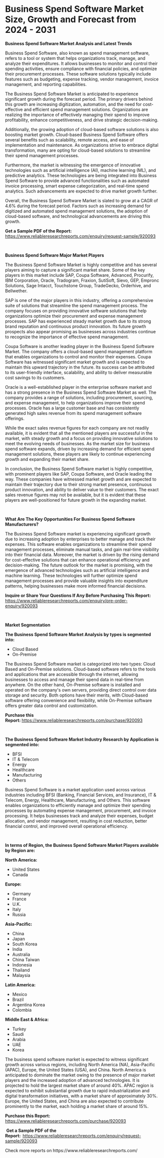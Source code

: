 <p><h1>Business Spend Software Market Size, Growth and Forecast from 2024 - 2031</h1></p><p><strong>Business Spend Software Market Analysis and Latest Trends</strong></p>
<p><p>Business Spend Software, also known as spend management software, refers to a tool or system that helps organizations track, manage, and analyze their expenditures. It allows businesses to monitor and control their spending activities, ensure compliance with financial policies, and optimize their procurement processes. These software solutions typically include features such as budgeting, expense tracking, vendor management, invoice management, and reporting capabilities.</p><p>The Business Spend Software Market is anticipated to experience significant growth during the forecast period. The primary drivers behind this growth are increasing digitization, automation, and the need for cost-effective and efficient spend management solutions. Organizations are realizing the importance of effectively managing their spend to improve profitability, enhance competitiveness, and drive strategic decision-making.</p><p>Additionally, the growing adoption of cloud-based software solutions is also boosting market growth. Cloud-based Business Spend Software offers several benefits such as scalability, remote access, and ease of implementation and maintenance. As organizations strive to embrace digital transformation, many are opting for cloud-based solutions to streamline their spend management processes.</p><p>Furthermore, the market is witnessing the emergence of innovative technologies such as artificial intelligence (AI), machine learning (ML), and predictive analytics. These technologies are being integrated into Business Spend Software to provide advanced functionalities such as automated invoice processing, smart expense categorization, and real-time spend analytics. Such advancements are expected to drive market growth further.</p><p>Overall, the Business Spend Software Market is slated to grow at a CAGR of 4.6% during the forecast period. Factors such as increasing demand for digitized and automated spend management solutions, the adoption of cloud-based software, and technological advancements are driving this growth.</p></p>
<p><strong>Get a Sample PDF of the Report:&nbsp;</strong> <a href="https://www.reliableresearchreports.com/enquiry/request-sample/920093">https://www.reliableresearchreports.com/enquiry/request-sample/920093</a></p>
<p>&nbsp;</p>
<p><strong>Business Spend Software Major Market Players</strong></p>
<p><p>The Business Spend Software Market is highly competitive and has several players aiming to capture a significant market share. Some of the key players in this market include SAP, Coupa Software, Advanced, Procurify, IBM Corporation, Oracle, Tradogram, Fraxion, SutiSoft, Sievo, GEP, Empronc Solutions, Sage Intacct, Touchstone Group, TradeGecko, Orderhive, and Bellwether.</p><p>SAP is one of the major players in this industry, offering a comprehensive suite of solutions that streamline the spend management process. The company focuses on providing innovative software solutions that help organizations optimize their procurement and expense management processes. SAP has experienced steady market growth due to its strong brand reputation and continuous product innovation. Its future growth prospects also appear promising as businesses across industries continue to recognize the importance of effective spend management.</p><p>Coupa Software is another leading player in the Business Spend Software Market. The company offers a cloud-based spend management platform that enables organizations to control and monitor their expenses. Coupa Software has witnessed significant market growth and is expected to maintain this upward trajectory in the future. Its success can be attributed to its user-friendly interface, scalability, and ability to deliver measurable cost savings to its customers.</p><p>Oracle is a well-established player in the enterprise software market and has a strong presence in the Business Spend Software Market as well. The company provides a range of solutions, including procurement, sourcing, and expense management, to help organizations improve their spend processes. Oracle has a large customer base and has consistently generated high sales revenue from its spend management software offerings.</p><p>While the exact sales revenue figures for each company are not readily available, it is evident that all the mentioned players are successful in the market, with steady growth and a focus on providing innovative solutions to meet the evolving needs of businesses. As the market size for business spend software expands, driven by increasing demand for efficient spend management solutions, these players are likely to continue experiencing growth and expanding their market share.</p><p>In conclusion, the Business Spend Software market is highly competitive, with prominent players like SAP, Coupa Software, and Oracle leading the way. These companies have witnessed market growth and are expected to maintain their trajectory due to their strong market presence, continuous product innovation, and ability to deliver value to their customers. The exact sales revenue figures may not be available, but it is evident that these players are well-positioned for future growth in the expanding market.</p></p>
<p>&nbsp;</p>
<p><strong>What Are The Key Opportunities For Business Spend Software Manufacturers?</strong></p>
<p><p>The Business Spend Software market is experiencing significant growth due to increasing adoption by enterprises to better manage and track their expenses. This software enables organizations to streamline their spend management processes, eliminate manual tasks, and gain real-time visibility into their financial data. Moreover, the market is driven by the rising demand for cost-effective solutions that can enhance operational efficiency and decision-making. The future outlook for the market is promising, with the emergence of advanced technologies such as artificial intelligence and machine learning. These technologies will further optimize spend management processes and provide valuable insights into expenditure patterns, helping businesses make more informed financial decisions.</p></p>
<p><strong>Inquire or Share Your Questions If Any Before Purchasing This Report:</strong> <a href="https://www.reliableresearchreports.com/enquiry/pre-order-enquiry/920093">https://www.reliableresearchreports.com/enquiry/pre-order-enquiry/920093</a></p>
<p>&nbsp;</p>
<p><strong>Market Segmentation</strong></p>
<p><strong>The Business Spend Software Market Analysis by types is segmented into:</strong></p>
<p><ul><li>Cloud Based</li><li>On-Premise</li></ul></p>
<p><p>The Business Spend Software market is categorized into two types: Cloud Based and On-Premise solutions. Cloud-based software refers to the tools and applications that are accessible through the internet, allowing businesses to access and manage their spend data in real-time from anywhere. On the other hand, On-Premise software is installed and operated on the company's own servers, providing direct control over data storage and security. Both options have their merits, with Cloud-based software offering convenience and flexibility, while On-Premise software offers greater data control and customization.</p></p>
<p><strong>Purchase this Report:&nbsp;</strong><a href="https://www.reliableresearchreports.com/purchase/920093">https://www.reliableresearchreports.com/purchase/920093</a></p>
<p>&nbsp;</p>
<p><strong>The Business Spend Software Market Industry Research by Application is segmented into:</strong></p>
<p><ul><li>BFSI</li><li>IT & Telecom</li><li>Energy</li><li>Healthcare</li><li>Manufacturing</li><li>Others</li></ul></p>
<p><p>Business Spend Software is a market application used across various industries including BFSI (Banking, Financial Services, and Insurance), IT & Telecom, Energy, Healthcare, Manufacturing, and Others. This software enables organizations to efficiently manage and optimize their spending processes by automating expense management, procurement, and invoice processing. It helps businesses track and analyze their expenses, budget allocation, and vendor management, resulting in cost reduction, better financial control, and improved overall operational efficiency.</p></p>
<p>&nbsp;</p>
<p><strong>In terms of Region, the Business Spend Software Market Players available by Region are:</strong></p>
<p>
    <p> <strong> North America: </strong>
        <ul>
            <li>United States</li>
            <li>Canada</li>
        </ul>
        </p> 
    <p> <strong> Europe: </strong>
        <ul>
            <li>Germany</li>
            <li>France</li>
            <li>U.K.</li>
            <li>Italy</li>
            <li>Russia</li>
        </ul>
        </p> 
    <p> <strong> Asia-Pacific: </strong>
        <ul>
            <li>China</li>
            <li>Japan</li>
            <li>South Korea</li>
            <li>India</li>
            <li>Australia</li>
            <li>China Taiwan</li>
            <li>Indonesia</li>
            <li>Thailand</li>
            <li>Malaysia</li>
        </ul>
        </p> 
    <p> <strong> Latin America: </strong>
        <ul>
            <li>Mexico</li>
            <li>Brazil</li>
            <li>Argentina Korea</li>
            <li>Colombia</li>
        </ul>
        </p> 
    <p> <strong> Middle East & Africa: </strong>
        <ul>
            <li>Turkey</li>
            <li>Saudi</li>
            <li>Arabia</li>
            <li>UAE</li>
            <li>Korea</li>
        </ul>
    </p>
    </p>
<p><p>The business spend software market is expected to witness significant growth across various regions, including North America (NA), Asia-Pacific (APAC), Europe, the United States (USA), and China. North America is anticipated to dominate the market owing to the presence of major market players and the increased adoption of advanced technologies. It is projected to hold the largest market share of around 40%. APAC region is expected to exhibit substantial growth due to rapid industrialization and digital transformation initiatives, with a market share of approximately 30%. Europe, the United States, and China are also expected to contribute prominently to the market, each holding a market share of around 15%.</p></p>
<p><strong>Purchase this Report: </strong><a href="https://www.reliableresearchreports.com/purchase/920093">https://www.reliableresearchreports.com/purchase/920093</a></p>
<p>&nbsp;<strong>Get a Sample PDF of the Report:&nbsp;&nbsp;</strong><a href="https://www.reliableresearchreports.com/enquiry/request-sample/920093">https://www.reliableresearchreports.com/enquiry/request-sample/920093</a></p>
<p><strong></strong></p>
<p>Check more reports on https://www.reliableresearchreports.com/</p>